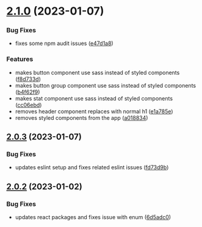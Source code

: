 # [2.1.0](https://github.com/chazmcgrill/cell-automaton/compare/v2.0.3...v2.1.0) (2023-01-07)


### Bug Fixes

* fixes some npm audit issues ([e47d1a8](https://github.com/chazmcgrill/cell-automaton/commit/e47d1a8216824e572f51c7f181831297517e2d29))


### Features

* makes button component use sass instead of styled components ([f8d733d](https://github.com/chazmcgrill/cell-automaton/commit/f8d733d85c0b7497759b621c528891cd8ee41117))
* makes button group component use sass instead of styled components ([b4f62f9](https://github.com/chazmcgrill/cell-automaton/commit/b4f62f9ce68c732a0e789a8c6702f6605518b68f))
* makes stat component use sass instead of styled components ([cc06ebd](https://github.com/chazmcgrill/cell-automaton/commit/cc06ebd1f85b61605a8af65565c5b98ca413cff9))
* removes header component replaces with normal h1 ([e1a785e](https://github.com/chazmcgrill/cell-automaton/commit/e1a785eefd72aec471b0a94cd52b9b49355619c4))
* removes styled components from the app ([a018834](https://github.com/chazmcgrill/cell-automaton/commit/a018834ac7d3c49455b7c4f7b0638d02905b3257))

## [2.0.3](https://github.com/chazmcgrill/cell-automaton/compare/v2.0.2...v2.0.3) (2023-01-07)


### Bug Fixes

* updates eslint setup and fixes related eslint issues ([fd73d9b](https://github.com/chazmcgrill/cell-automaton/commit/fd73d9b0c83e98829b473f30c13cd051f8dec696))

## [2.0.2](https://github.com/chazmcgrill/cell-automaton/compare/v2.0.1...v2.0.2) (2023-01-02)


### Bug Fixes

* updates react packages and fixes issue with enum ([6d5adc0](https://github.com/chazmcgrill/cell-automaton/commit/6d5adc0c24488b213bcda1a974f2e144f3cec997))
